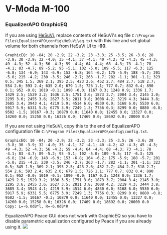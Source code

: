 # V-Moda M-100
### EqualizerAPO GraphicEQ
If you are using [HeSuVi](https://sourceforge.net/projects/hesuvi/), replace contents of HeSuVi's eq file `C:\Program Files\EqualizerAPO\config\HeSuVi\eq.txt` with this line and set global volume for both channels from HeSuVi UI to **-60**.
```
GraphicEQ: 10 -84; 20 -2.9; 22 -3.2; 23 -3.3; 25 -3.5; 26 -3.6; 28 -3.8; 30 -3.9; 32 -4.0; 35 -4.1; 37 -4.1; 40 -4.2; 42 -4.3; 45 -4.3; 49 -4.3; 52 -4.3; 56 -4.3; 59 -4.4; 64 -4.4; 68 -4.3; 73 -4.1; 78 -4.1; 83 -4.7; 89 -5.2; 95 -5.1; 102 -5.0; 109 -5.5; 117 -6.3; 125 -6.8; 134 -6.9; 143 -6.9; 153 -6.8; 164 -6.2; 175 -5.9; 188 -5.7; 201 -5.0; 215 -4.2; 230 -3.5; 246 -2.7; 263 -1.7; 282 -1.1; 301 -1.1; 323 0.5; 345 1.5; 369 2.1; 395 2.5; 423 2.6; 452 2.7; 484 2.7; 518 2.7; 554 2.6; 593 2.4; 635 2.0; 679 1.5; 726 1.1; 777 0.7; 832 0.4; 890 0.1; 952 -0.0; 1019 -0.1; 1090 -0.0; 1167 0.3; 1248 0.9; 1336 1.7; 1429 2.5; 1529 3.2; 1636 3.5; 1751 3.6; 1873 3.7; 2004 3.4; 2145 3.0; 2295 3.6; 2455 3.6; 2627 3.5; 2811 3.8; 3008 4.2; 3219 4.3; 3444 3.8; 3685 3.4; 3943 4.1; 4219 5.9; 4514 6.0; 4830 6.0; 5168 6.0; 5530 6.0; 5917 5.9; 6331 5.5; 6775 3.9; 7249 1.3; 7756 0.3; 8299 0.0; 8880 -0.8; 9502 -1.5; 10167 -0.3; 10879 0.0; 11640 0.0; 12455 0.0; 13327 0.0; 14260 0.0; 15258 0.0; 16326 0.0; 17469 0.0; 18692 0.0; 20000 0.0
```
If you are not using HeSuVi, copy this to the end of EqualizerAPO configuration file `C:\Program Files\EqualizerAPO\config\config.txt`.
```
GraphicEQ: 10 -84; 20 -2.9; 22 -3.2; 23 -3.3; 25 -3.5; 26 -3.6; 28 -3.8; 30 -3.9; 32 -4.0; 35 -4.1; 37 -4.1; 40 -4.2; 42 -4.3; 45 -4.3; 49 -4.3; 52 -4.3; 56 -4.3; 59 -4.4; 64 -4.4; 68 -4.3; 73 -4.1; 78 -4.1; 83 -4.7; 89 -5.2; 95 -5.1; 102 -5.0; 109 -5.5; 117 -6.3; 125 -6.8; 134 -6.9; 143 -6.9; 153 -6.8; 164 -6.2; 175 -5.9; 188 -5.7; 201 -5.0; 215 -4.2; 230 -3.5; 246 -2.7; 263 -1.7; 282 -1.1; 301 -1.1; 323 0.5; 345 1.5; 369 2.1; 395 2.5; 423 2.6; 452 2.7; 484 2.7; 518 2.7; 554 2.6; 593 2.4; 635 2.0; 679 1.5; 726 1.1; 777 0.7; 832 0.4; 890 0.1; 952 -0.0; 1019 -0.1; 1090 -0.0; 1167 0.3; 1248 0.9; 1336 1.7; 1429 2.5; 1529 3.2; 1636 3.5; 1751 3.6; 1873 3.7; 2004 3.4; 2145 3.0; 2295 3.6; 2455 3.6; 2627 3.5; 2811 3.8; 3008 4.2; 3219 4.3; 3444 3.8; 3685 3.4; 3943 4.1; 4219 5.9; 4514 6.0; 4830 6.0; 5168 6.0; 5530 6.0; 5917 5.9; 6331 5.5; 6775 3.9; 7249 1.3; 7756 0.3; 8299 0.0; 8880 -0.8; 9502 -1.5; 10167 -0.3; 10879 0.0; 11640 0.0; 12455 0.0; 13327 0.0; 14260 0.0; 15258 0.0; 16326 0.0; 17469 0.0; 18692 0.0; 20000 0.0
Copy: L=-6.0dB*l, R=-6.0dB*R
```
EqualizerAPO Peace GUI does not work with GraphicEQ so you have to disable parametric equalization configured by Peace if you are already using it.
![](https://raw.githubusercontent.com/jaakkopasanen/AutoEq/master/results/Headphone.com/headphoncecom/onear/V-Moda%20M-100/V-Moda%20M-100.png)
